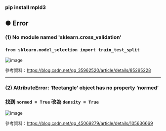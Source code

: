 
### pip install mpld3

## ● Error
### (1) No module named 'sklearn.cross_validation'
### `from sklearn.model_selection import train_test_split` <br>
![image](https://user-images.githubusercontent.com/55220866/172082966-9bbe571d-e045-48f1-957b-c2480c3f7ff1.png)

參考資料：https://blog.csdn.net/qq_35962520/article/details/85295228

---

### (2) AttributeError: ‘Rectangle’ object has no property ‘normed’
### 找到 `normed = True` 改為 `density = True`
![image](https://user-images.githubusercontent.com/55220866/172083071-9b0d3abd-287a-4341-b5d5-dc1b7f8e2830.png)

參考資料：https://blog.csdn.net/qq_45069279/article/details/105636669
